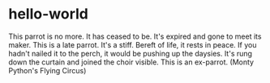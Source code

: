 # hello-world
This parrot is no more. It has ceased to be. It's expired and gone to meet its maker. This is a late parrot. It's a stiff. Bereft of life, it rests in peace. If you hadn't nailed it to the perch, it would be pushing up the daysies. It's rung down the curtain and joined the choir visible. This is an ex-parrot.
(Monty Python's Flying Circus)
